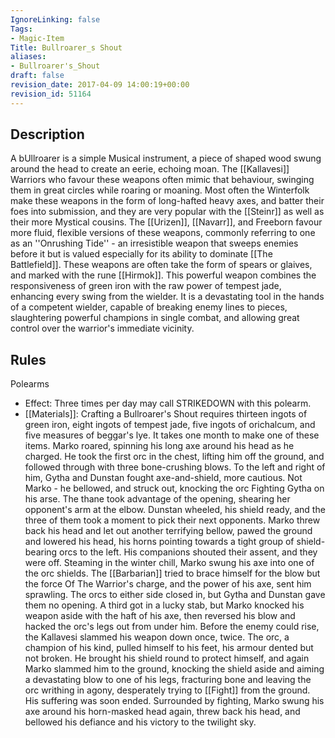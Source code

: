 ```yaml
---
IgnoreLinking: false
Tags:
- Magic-Item
Title: Bullroarer_s Shout
aliases:
- Bullroarer's_Shout
draft: false
revision_date: 2017-04-09 14:00:19+00:00
revision_id: 51164
---
```


## Description
A bUllroarer is a simple Musical instrument, a piece of shaped wood swung around the head to create an eerie, echoing moan. The [[Kallavesi]] Warriors who favour these weapons often mimic that behaviour, swinging them in great circles while roaring or moaning. Most often the Winterfolk make these weapons in the form of long-hafted heavy axes, and batter their foes into submission, and they are very popular with the [[Steinr]] as well as their more Mystical cousins.
The [[Urizen]], [[Navarr]], and Freeborn favour more fluid, flexible versions of these weapons, commonly referring to one as an ''Onrushing Tide'' - an irresistible weapon that sweeps enemies before it but is valued especially for its ability to dominate [[The Battlefield]]. These weapons are often take the form of spears or glaives, and marked with the rune [[Hirmok]]. 
This powerful weapon combines the responsiveness of green iron with the raw power of tempest jade, enhancing every swing from the wielder. It is a devastating tool in the hands of a competent wielder, capable of breaking enemy lines to pieces, slaughtering powerful champions in single combat, and allowing great control over the warrior's immediate vicinity.
## Rules
Polearms
* Effect: Three times per day may call STRIKEDOWN with this polearm.
* [[Materials]]: Crafting a Bullroarer's Shout requires thirteen ingots of green iron, eight ingots of tempest jade, five ingots of orichalcum, and five measures of beggar's lye. It takes one month to make one of these items.
Marko roared, spinning his long axe around his head as he charged. He took the first orc in the chest, lifting him off the ground, and followed through with three bone-crushing blows. To the left and right of him, Gytha and Dunstan fought axe-and-shield, more cautious. Not Marko - he bellowed, and struck out, knocking the orc Fighting Gytha on his arse. 
The thane took advantage of the opening, shearing her opponent's arm at the elbow. Dunstan wheeled, his shield ready, and the three of them took a moment to pick their next opponents. Marko threw back his head and let out another terrifying bellow, pawed the ground and lowered his head, his horns pointing towards a tight group of shield-bearing orcs to the left. His companions shouted their assent, and they were off.
Steaming in the winter chill, Marko swung his axe into one of the orc shields. The [[Barbarian]] tried to brace himself for the blow but the force Of The Warrior's charge, and the power of his axe, sent him sprawling. The orcs to either side closed in, but Gytha and Dunstan gave them no opening. 
A third got in a lucky stab, but Marko knocked his weapon aside with the haft of his axe, then reversed his blow and hacked the orc's legs out from under him. Before the enemy could rise, the Kallavesi slammed his weapon down once, twice. The orc, a champion of his kind, pulled himself to his feet, his armour dented but not broken. He brought his shield round to protect himself, and again Marko slammed him to the ground, knocking the shield aside and aiming a devastating blow to one of his legs, fracturing bone and leaving the orc writhing in agony, desperately trying to [[Fight]] from the ground. 
His suffering was soon ended.
Surrounded by fighting, Marko swung his axe around his horn-masked head again, threw back his head, and bellowed his defiance and his victory to the twilight sky.